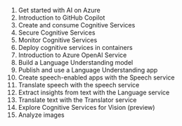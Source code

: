 1. Get started with AI on Azure
2. Introduction to GitHub Copilot
3. Create and consume Cognitive Services
4. Secure Cognitive Services
5. Monitor Cognitive Services
6. Deploy cognitive services in containers
7. Introduction to Azure OpenAI Service
8. Build a Language Understanding model
9. Publish and use a Language Understanding app
10. Create speech-enabled apps with the Speech service
11. Translate speech with the speech service
12. Extract insights from text with the Language service
13. Translate text with the Translator service
14. Explore Cognitive Services for Vision (preview)
15. Analyze images